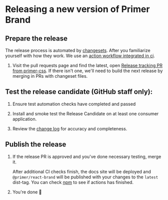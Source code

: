 # Releasing a new version of Primer Brand

## Prepare the release

The release process is automated by [changesets]. After you familiarize yourself with how they work. We use an [action workflow integrated in ci](https://github.com/atlassian/changesets#integrating-with-ci).

1. Visit the pull requests page and find the latest, open [Release tracking PR from primer-css](https://github.com/primer/react-brand/pulls/primer-css). If there isn't one, we'll need to build the next release by merging in PRs with changeset files.

## Test the release candidate (GitHub staff only):

1. Ensure test automation checks have completed and passed

1. Install and smoke test the Release Candidate on at least one consumer application.

1. Review the [change log] for accuracy and completeness.

## Publish the release

1. If the release PR is approved and you've done necessary testing, merge it.

   After additional CI checks finish, the docs site will be deployed and `@primer/react-brand` will be published with your changes to the `latest` dist-tag. You can check [npm](https://www.npmjs.com/package/@primer/react-brand?activeTab=versions) to see if actions has finished.

2. You're done 🎉

[change log]: ./CHANGELOG.md
[changesets]: https://github.com/atlassian/changesets
